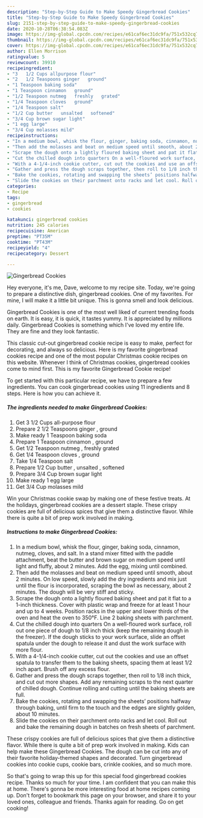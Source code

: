 ```yaml
---
description: "Step-by-Step Guide to Make Speedy Gingerbread Cookies"
title: "Step-by-Step Guide to Make Speedy Gingerbread Cookies"
slug: 2151-step-by-step-guide-to-make-speedy-gingerbread-cookies
date: 2020-10-28T06:38:54.083Z
image: https://img-global.cpcdn.com/recipes/e61caf6ec31dc9fa/751x532cq70/gingerbread-cookies-recipe-main-photo.jpg
thumbnail: https://img-global.cpcdn.com/recipes/e61caf6ec31dc9fa/751x532cq70/gingerbread-cookies-recipe-main-photo.jpg
cover: https://img-global.cpcdn.com/recipes/e61caf6ec31dc9fa/751x532cq70/gingerbread-cookies-recipe-main-photo.jpg
author: Ellen Morrison
ratingvalue: 5
reviewcount: 39910
recipeingredient:
- "3   1/2 Cups allpurpose flour"
- "2   1/2 Teaspoons ginger   ground"
- "1 Teaspoon baking soda"
- "1 Teaspoon cinnamon   ground"
- "1/2 Teaspoon nutmeg   freshly   grated"
- "1/4 Teaspoon cloves   ground"
- "1/4 Teaspoon salt"
- "1/2 Cup butter   unsalted   softened"
- "3/4 Cup brown sugar light"
- "1 egg large"
- "3/4 Cup molasses mild"
recipeinstructions:
- "In a medium bowl, whisk the flour, ginger, baking soda, cinnamon, nutmeg, cloves, and salt. In a stand mixer fitted with the paddle attachment, beat the butter and brown sugar on medium speed until light and fluffy, about 2 minutes. Add the egg, mixing until combined."
- "Then add the molasses and beat on medium speed until smooth, about 2 minutes. On low speed, slowly add the dry ingredients and mix just until the flour is incorporated, scraping the bowl as necessary, about 2 minutes. The dough will be very stiff and sticky."
- "Scrape the dough onto a lightly floured baking sheet and pat it flat to a 1-inch thickness. Cover with plastic wrap and freeze for at least 1 hour and up to 4 weeks. Position racks in the upper and lower thirds of the oven and heat the oven to 350°F. Line 2 baking sheets with parchment."
- "Cut the chilled dough into quarters On a well-floured work surface, roll out one piece of dough to 1/8 inch thick (keep the remaining dough in the freezer). If the dough sticks to your work surface, slide an offset spatula under the dough to release it and dust the work surface with more flour."
- "With a 4-1/4-inch cookie cutter, cut out the cookies and use an offset spatula to transfer them to the baking sheets, spacing them at least 1/2 inch apart. Brush off any excess flour."
- "Gather and press the dough scraps together, then roll to 1/8 inch thick, and cut out more shapes. Add any remaining scraps to the next quarter of chilled dough. Continue rolling and cutting until the baking sheets are full."
- "Bake the cookies, rotating and swapping the sheets’ positions halfway through baking, until firm to the touch and the edges are slightly golden, about 10 minutes."
- "Slide the cookies on their parchment onto racks and let cool. Roll out and bake the remaining dough in batches on fresh sheets of parchment."
categories:
- Recipe
tags:
- gingerbread
- cookies

katakunci: gingerbread cookies 
nutrition: 245 calories
recipecuisine: American
preptime: "PT35M"
cooktime: "PT43M"
recipeyield: "4"
recipecategory: Dessert

---
```



![Gingerbread Cookies](https://img-global.cpcdn.com/recipes/e61caf6ec31dc9fa/751x532cq70/gingerbread-cookies-recipe-main-photo.jpg)

Hey everyone, it's me, Dave, welcome to my recipe site. Today, we're going to prepare a distinctive dish, gingerbread cookies. One of my favorites. For mine, I will make it a little bit unique. This is gonna smell and look delicious.

Gingerbread Cookies is one of the most well liked of current trending foods on earth. It is easy, it is quick, it tastes yummy. It is appreciated by millions daily. Gingerbread Cookies is something which I've loved my entire life. They are fine and they look fantastic.

This classic cut-out gingerbread cookie recipe is easy to make, perfect for decorating, and always so delicious. Here is my favorite gingerbread cookies recipe and one of the most popular Christmas cookie recipes on this website. Whenever I think of Christmas cookies, gingerbread cookies come to mind first. This is my favorite Gingerbread Cookie recipe!


To get started with this particular recipe, we have to prepare a few ingredients. You can cook gingerbread cookies using 11 ingredients and 8 steps. Here is how you can achieve it.

<!--inarticleads1-->

##### The ingredients needed to make Gingerbread Cookies:

1. Get 3   1/2 Cups all-purpose flour
1. Prepare 2   1/2 Teaspoons ginger ,  ground
1. Make ready 1 Teaspoon baking soda
1. Prepare 1 Teaspoon cinnamon ,  ground
1. Get 1/2 Teaspoon nutmeg ,  freshly   grated
1. Get 1/4 Teaspoon cloves ,  ground
1. Take 1/4 Teaspoon salt
1. Prepare 1/2 Cup butter ,  unsalted ,  softened
1. Prepare 3/4 Cup brown sugar light
1. Make ready 1 egg large
1. Get 3/4 Cup molasses mild


Win your Christmas cookie swap by making one of these festive treats. At the holidays, gingerbread cookies are a dessert staple. These crispy cookies are full of delicious spices that give them a distinctive flavor. While there is quite a bit of prep work involved in making. 

<!--inarticleads2-->

##### Instructions to make Gingerbread Cookies:

1. In a medium bowl, whisk the flour, ginger, baking soda, cinnamon, nutmeg, cloves, and salt. In a stand mixer fitted with the paddle attachment, beat the butter and brown sugar on medium speed until light and fluffy, about 2 minutes. Add the egg, mixing until combined.
1. Then add the molasses and beat on medium speed until smooth, about 2 minutes. On low speed, slowly add the dry ingredients and mix just until the flour is incorporated, scraping the bowl as necessary, about 2 minutes. The dough will be very stiff and sticky.
1. Scrape the dough onto a lightly floured baking sheet and pat it flat to a 1-inch thickness. Cover with plastic wrap and freeze for at least 1 hour and up to 4 weeks. Position racks in the upper and lower thirds of the oven and heat the oven to 350°F. Line 2 baking sheets with parchment.
1. Cut the chilled dough into quarters On a well-floured work surface, roll out one piece of dough to 1/8 inch thick (keep the remaining dough in the freezer). If the dough sticks to your work surface, slide an offset spatula under the dough to release it and dust the work surface with more flour.
1. With a 4-1/4-inch cookie cutter, cut out the cookies and use an offset spatula to transfer them to the baking sheets, spacing them at least 1/2 inch apart. Brush off any excess flour.
1. Gather and press the dough scraps together, then roll to 1/8 inch thick, and cut out more shapes. Add any remaining scraps to the next quarter of chilled dough. Continue rolling and cutting until the baking sheets are full.
1. Bake the cookies, rotating and swapping the sheets’ positions halfway through baking, until firm to the touch and the edges are slightly golden, about 10 minutes.
1. Slide the cookies on their parchment onto racks and let cool. Roll out and bake the remaining dough in batches on fresh sheets of parchment.


These crispy cookies are full of delicious spices that give them a distinctive flavor. While there is quite a bit of prep work involved in making. Kids can help make these Gingerbread Cookies. The dough can be cut into any of their favorite holiday-themed shapes and decorated. Turn gingerbread cookies into cookie cups, cookie bars, crinkle cookies, and so much more. 

So that's going to wrap this up for this special food gingerbread cookies recipe. Thanks so much for your time. I am confident that you can make this at home. There's gonna be more interesting food at home recipes coming up. Don't forget to bookmark this page on your browser, and share it to your loved ones, colleague and friends. Thanks again for reading. Go on get cooking!
